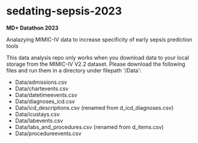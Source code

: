# sedating-sepsis-2023

**MD+ Datathon 2023**

Analazying MIMIC-IV data to increase specificity of early sepsis prediction tools

This data analysis repo only works when you download data to your local storage from the MIMIC-IV V2.2 dataset. Please download the following files and run them in a directory under filepath '/Data':

- Data/admissions.csv
- Data/chartevents.csv
- Data/datetimeevents.csv
- Data/diagnoses_icd.csv
- Data/icd_descriptions.csv (renamed from d_icd_diagnoses.csv)
- Data/icustays.csv
- Data/labevents.csv
- Data/labs_and_procedures.csv (renamed from d_items.csv)
- Data/procedureevents.csv
